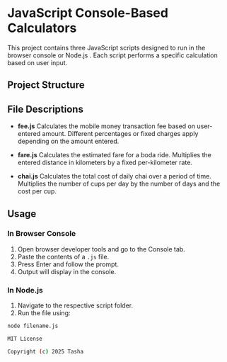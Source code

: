 # JavaScript Console-Based Calculators

This project contains three JavaScript scripts designed to run in the browser console or Node.js . Each script performs a specific calculation based on user input.

## Project Structure
## File Descriptions

- **fee.js**
Calculates the mobile money transaction fee based on user-entered amount. Different percentages or fixed charges apply depending on the amount entered.

- **fare.js**
Calculates the estimated fare for a boda ride. Multiplies the entered distance in kilometers by a fixed per-kilometer rate.

- **chai.js**
Calculates the total cost of daily chai over a period of time. Multiplies the number of cups per day by the number of days and the cost per cup.

## Usage

### In Browser Console
1. Open browser developer tools and go to the Console tab.
2. Paste the contents of a `.js` file.
3. Press Enter and follow the prompt.
4. Output will display in the console.

### In Node.js
1. Navigate to the respective script folder.
2. Run the file using:
```bash
node filename.js

MIT License

Copyright (c) 2025 Tasha